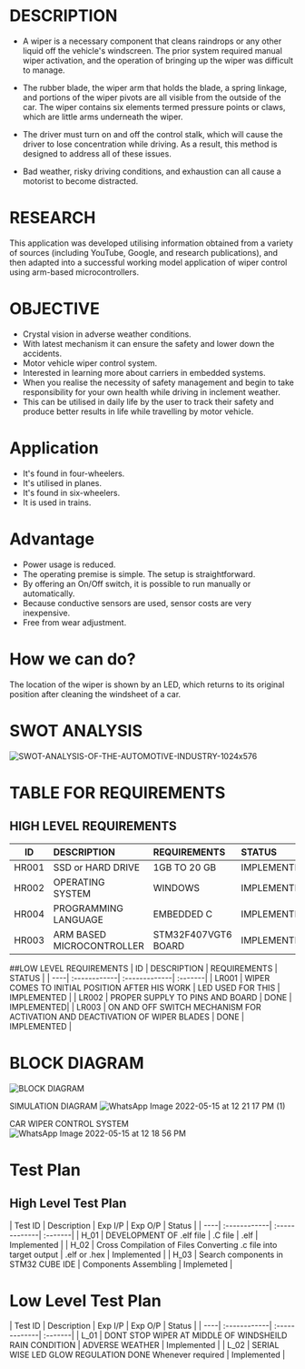 # DESCRIPTION
* A wiper is a necessary component that cleans raindrops or any other liquid off the vehicle's windscreen. The prior system required manual wiper activation, and the operation of bringing up the wiper was difficult to manage.

* The rubber blade, the wiper arm that holds the blade, a spring linkage, and portions of the wiper pivots are all visible from the outside of the car. The wiper contains six elements termed pressure points or claws, which are little arms underneath the wiper.

* The driver must turn on and off the control stalk, which will cause the driver to lose concentration while driving. As a result, this method is designed to address all of these issues.

* Bad weather, risky driving conditions, and exhaustion can all cause a motorist to become distracted.

# RESEARCH
This application was developed utilising information obtained from a variety of sources (including YouTube, Google, and research publications), and then adapted into a successful working model application of wiper control using arm-based microcontrollers.

# OBJECTIVE
* Crystal vision in adverse weather conditions.
* With latest mechanism it can ensure the safety and lower down the accidents.
* Motor vehicle wiper control system.
* Interested in learning more about carriers in embedded systems.
* When you realise the necessity of safety management and begin to take responsibility for your own health while driving in inclement weather.
* This can be utilised in daily life by the user to track their safety and produce better results in life while travelling by motor vehicle.

# Application
* It's found in four-wheelers.
* It's utilised in planes.
* It's found in six-wheelers.
* It is used in trains.
 
# Advantage
* Power usage is reduced.
* The operating premise is simple. The setup is straightforward.
* By offering an On/Off switch, it is possible to run manually or automatically.
* Because conductive sensors are used, sensor costs are very inexpensive.
* Free from wear adjustment.

# How we can do?
The location of the wiper is shown by an LED, which returns to its original position after cleaning the windsheet of a car.

# SWOT ANALYSIS
![SWOT-ANALYSIS-OF-THE-AUTOMOTIVE-INDUSTRY-1024x576](https://user-images.githubusercontent.com/102659131/168467602-4f52eacc-adb5-4701-b0e3-82b271baec62.png)


# TABLE FOR REQUIREMENTS
## HIGH LEVEL REQUIREMENTS
| ID | DESCRIPTION |	REQUIREMENTS |	STATUS |
| ---| :-----------| :-------------| :-------|
| HR001 |	SSD or HARD DRIVE |	1GB TO 20 GB |	IMPLEMENTED |
| HR002 |	OPERATING SYSTEM |	WINDOWS |	IMPLEMENTED |
| HR004 |	PROGRAMMING LANGUAGE |	EMBEDDED C |	IMPLEMENTED |
| HR003 |	ARM BASED MICROCONTROLLER	| STM32F407VGT6 BOARD |	IMPLEMENTED |

##LOW LEVEL REQUIREMENTS
| ID	| DESCRIPTION	| REQUIREMENTS |	STATUS |
| ----| :------------| :-------------| :-------|
| LR001	| WIPER COMES TO INITIAL POSITION AFTER HIS WORK |	LED USED FOR THIS |	IMPLEMENTED |
| LR002 |	PROPER SUPPLY TO PINS AND BOARD |	DONE |	IMPLEMENTED|
| LR003	| ON AND OFF SWITCH MECHANISM FOR ACTIVATION AND DEACTIVATION OF WIPER BLADES |	DONE	| IMPLEMENTED |


# BLOCK DIAGRAM
![BLOCK DIAGRAM](https://user-images.githubusercontent.com/102659131/168467829-925e0b0f-de24-4425-a5ff-898735304359.png)


SIMULATION DIAGRAM
![WhatsApp Image 2022-05-15 at 12 21 17 PM (1)](https://user-images.githubusercontent.com/102659131/168467912-8a0d959d-adce-482f-8600-7feceecbf4be.jpeg)


CAR WIPER CONTROL SYSTEM
![WhatsApp Image 2022-05-15 at 12 18 56 PM](https://user-images.githubusercontent.com/102659131/168467925-f732c3ac-ae9f-4de1-8a9c-fe9588d075f2.jpeg)



# Test Plan
## High Level Test Plan

| Test ID |	Description |	Exp I/P |	Exp O/P |	Status |
| ----| :------------| :-------------| :-------|
| H_01 |	DEVELOPMENT OF .elf file |	.C file |	.elf	| Implemented |
| H_02 | Cross Compilation of Files	Converting .c file into target output |	.elf or .hex |	Implemented |
| H_03	| Search components in STM32 CUBE IDE |	Components	Assembling |	Implemeted |

# Low Level Test Plan

| Test ID |	Description	| Exp I/P |	Exp O/P |	Status |
| ----| :------------| :-------------| :-------|
| L_01 |	DONT STOP WIPER AT MIDDLE OF WINDSHEILD	RAIN CONDITION |	ADVERSE WEATHER |	Implemented |
| L_02 |	SERIAL WISE LED GLOW REGULATION	DONE	Whenever required	| Implemented |
